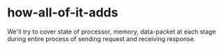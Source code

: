 # how-all-of-it-adds
We'll try to cover state of processor, memory, data-packet at each stage during entire process of sending request and receiving response.
